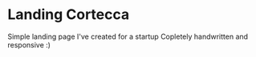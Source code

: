 # Landing Cortecca
Simple landing page I've created for a startup
Copletely handwritten and responsive :)
